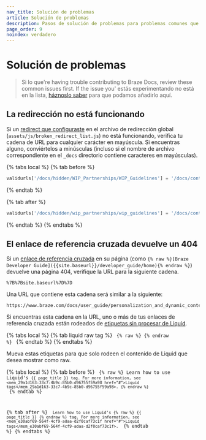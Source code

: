 ```yaml
---
nav_title: Solución de problemas
article: Solución de problemas
description: Pasos de solución de problemas para problemas comunes que puede experimentar mientras contribuye a Braze Docs.
page_order: 9
noindex: verdadero
---
```


# Solución de problemas

> Si lo que're having trouble contributing to Braze Docs, review these common issues first. If the issue you' estás experimentando no está en la lista, [háznoslo saber](https://github.com/braze-inc/braze-docs/issues/new?assignees=&labels=issue&projects=&template=report_an_issue.md&title=) para que podamos añadirlo aquí.

## La redirección no está funcionando

Si un [redirect que configuraste]({{site.baseurl}}/contributing/content_management/redirecting_urls/) en el archivo de redirección global (`assets/js/broken_redirect_list.js`) no está funcionando, verifica tu cadena de URL para cualquier carácter en mayúscula. Si encuentras alguno, conviértelos a minúsculas (incluso si el nombre de archivo correspondiente en el `_docs` directorio contiene caracteres en mayúsculas).

{% tabs local %}
{% tab before %}
```javascript
validurls['/docs/hidden/WIP_Partnerships/WIP_Guidelines'] = '/docs/contributing/home/';
```
{% endtab %}

{% tab after %}
```javascript
validurls['/docs/hidden/wip_partnerships/wip_guidelines'] = '/docs/contributing/home/';
```
{% endtab %}
{% endtabs %}

## El enlace de referencia cruzada devuelve un 404

Si un [enlace de referencia cruzada]({{site.baseurl}}/contributing/content_management/cross_referencing/) en su página (como `{% raw %}[Braze Developer Guide]({{site.baseurl}}/developer_guide/home){% endraw %}`) devuelve una página 404, verifique la URL para la siguiente cadena.

```plaintext
%7B%7Bsite.baseurl%7D%7D
```

Una URL que contiene esta cadena será similar a la siguiente:

```plaintext
https://www.braze.com/docs/user_guide/personalization_and_dynamic_content/connected_content/%7B%7Bsite.baseurl%7D%7D/user_guide/administrative/app_settings/message_activity_log_tab
```

Si encuentras esta cadena en la URL, uno o más de tus enlaces de referencia cruzada están rodeados de [etiquetas sin procesar de Liquid](https://shopify.dev/docs/api/liquid/tags/raw).

{% tabs local %}
{% tab liquid raw tag %}
<code>
&#123;% raw %} &#123;% endraw %}
</code>
{% endtab %}
{% endtabs %}

Mueva estas etiquetas para que solo rodeen el contenido de Liquid que desea mostrar como raw.

{% tabs local %}
{% tab before %}
<code>
&#123;% raw %} Learn how to use Liquid's <code>&#123;&#123; page_title }} tag. For more information, see <mem_29a1d163-33c7-4b9c-85b0-d96755f59a98 href="#">Liquid tags</mem_29a1d163-33c7-4b9c-85b0-d96755f59a98>. &#123;% endraw %}
</code>
{% endtab %}

{% tab after %}
<code>
Learn how to use Liquid's &#123;% raw %} &#123;&#123; page_title }} &#123;% endraw %} tag. For more information, see <mem_e30abf69-564f-4cf9-adaa-d2f0caf73c1f href="#">Liquid tags</mem_e30abf69-564f-4cf9-adaa-d2f0caf73c1f>.
</code>
{% endtab %}
{% endtabs %}
